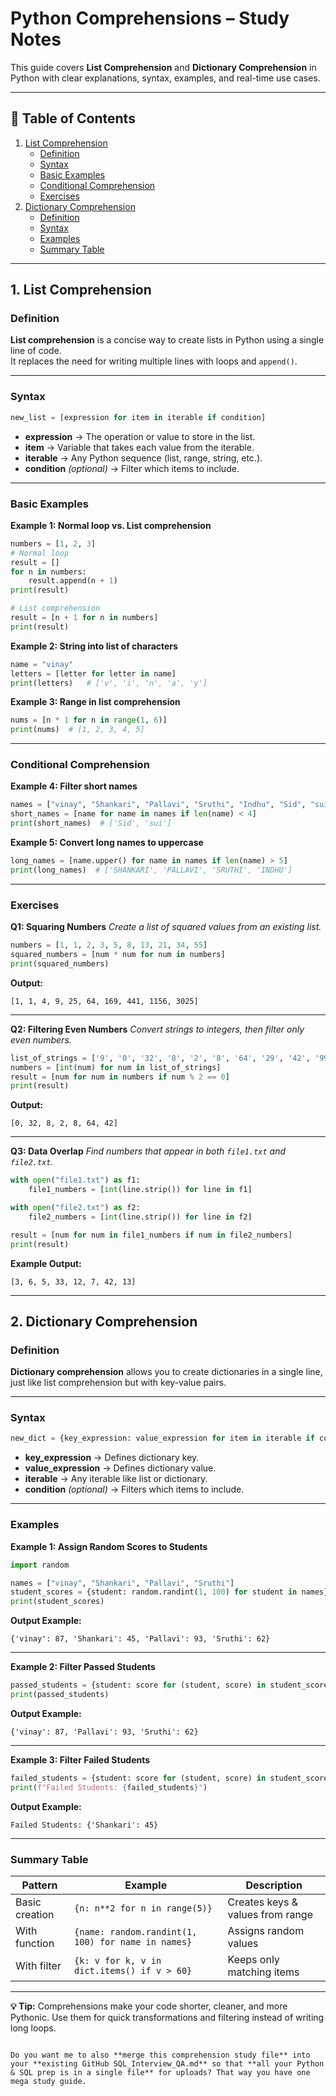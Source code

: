 # Python Comprehensions – Study Notes

This guide covers **List Comprehension** and **Dictionary Comprehension** in Python with clear explanations, syntax, examples, and real-time use cases.

---

## 📌 Table of Contents
1. [List Comprehension](#1-list-comprehension)
    - [Definition](#definition)
    - [Syntax](#syntax)
    - [Basic Examples](#basic-examples)
    - [Conditional Comprehension](#conditional-comprehension)
    - [Exercises](#exercises)
2. [Dictionary Comprehension](#2-dictionary-comprehension)
    - [Definition](#definition-1)
    - [Syntax](#syntax-1)
    - [Examples](#examples)
    - [Summary Table](#summary-table)

---

## 1. List Comprehension

### Definition
**List comprehension** is a concise way to create lists in Python using a single line of code.  
It replaces the need for writing multiple lines with loops and `append()`.


---

### Syntax
```python
new_list = [expression for item in iterable if condition]
````

* **expression** → The operation or value to store in the list.
* **item** → Variable that takes each value from the iterable.
* **iterable** → Any Python sequence (list, range, string, etc.).
* **condition** *(optional)* → Filter which items to include.

---

### Basic Examples

**Example 1: Normal loop vs. List comprehension**

```python
numbers = [1, 2, 3]
# Normal loop
result = []
for n in numbers:
    result.append(n + 1)
print(result)

# List comprehension
result = [n + 1 for n in numbers]
print(result)
```

**Example 2: String into list of characters**

```python
name = "vinay"
letters = [letter for letter in name]
print(letters)   # ['v', 'i', 'n', 'a', 'y']
```

**Example 3: Range in list comprehension**

```python
nums = [n * 1 for n in range(1, 6)]
print(nums)  # [1, 2, 3, 4, 5]
```

---

### Conditional Comprehension

**Example 4: Filter short names**

```python
names = ["vinay", "Shankari", "Pallavi", "Sruthi", "Indhu", "Sid", "sui"]
short_names = [name for name in names if len(name) < 4]
print(short_names)  # ['Sid', 'sui']
```

**Example 5: Convert long names to uppercase**

```python
long_names = [name.upper() for name in names if len(name) > 5]
print(long_names)  # ['SHANKARI', 'PALLAVI', 'SRUTHI', 'INDHU']
```

---

### Exercises

**Q1: Squaring Numbers**
*Create a list of squared values from an existing list.*

```python
numbers = [1, 1, 2, 3, 5, 8, 13, 21, 34, 55]
squared_numbers = [num * num for num in numbers]
print(squared_numbers)
```

**Output:**

```
[1, 1, 4, 9, 25, 64, 169, 441, 1156, 3025]
```

---

**Q2: Filtering Even Numbers**
*Convert strings to integers, then filter only even numbers.*

```python
list_of_strings = ['9', '0', '32', '8', '2', '8', '64', '29', '42', '99']
numbers = [int(num) for num in list_of_strings]
result = [num for num in numbers if num % 2 == 0]
print(result)
```

**Output:**

```
[0, 32, 8, 2, 8, 64, 42]
```

---

**Q3: Data Overlap**
*Find numbers that appear in both `file1.txt` and `file2.txt`.*

```python
with open("file1.txt") as f1:
    file1_numbers = [int(line.strip()) for line in f1]

with open("file2.txt") as f2:
    file2_numbers = [int(line.strip()) for line in f2]

result = [num for num in file1_numbers if num in file2_numbers]
print(result)
```

**Example Output:**

```
[3, 6, 5, 33, 12, 7, 42, 13]
```

---

## 2. Dictionary Comprehension

### Definition

**Dictionary comprehension** allows you to create dictionaries in a single line, just like list comprehension but with key-value pairs.

---

### Syntax

```python
new_dict = {key_expression: value_expression for item in iterable if condition}
```

* **key\_expression** → Defines dictionary key.
* **value\_expression** → Defines dictionary value.
* **iterable** → Any iterable like list or dictionary.
* **condition** *(optional)* → Filters which items to include.

---

### Examples

**Example 1: Assign Random Scores to Students**

```python
import random

names = ["vinay", "Shankari", "Pallavi", "Sruthi"]
student_scores = {student: random.randint(1, 100) for student in names}
print(student_scores)
```

**Output Example:**

```
{'vinay': 87, 'Shankari': 45, 'Pallavi': 93, 'Sruthi': 62}
```

---

**Example 2: Filter Passed Students**

```python
passed_students = {student: score for (student, score) in student_scores.items() if score > 60}
print(passed_students)
```

**Output Example:**

```
{'vinay': 87, 'Pallavi': 93, 'Sruthi': 62}
```

---

**Example 3: Filter Failed Students**

```python
failed_students = {student: score for (student, score) in student_scores.items() if score < 60}
print(f"Failed Students: {failed_students}")
```

**Output Example:**

```
Failed Students: {'Shankari': 45}
```

---

### Summary Table

| Pattern        | Example                                            | Description                      |
| -------------- | -------------------------------------------------- | -------------------------------- |
| Basic creation | `{n: n**2 for n in range(5)}`                      | Creates keys & values from range |
| With function  | `{name: random.randint(1, 100) for name in names}` | Assigns random values            |
| With filter    | `{k: v for k, v in dict.items() if v > 60}`        | Keeps only matching items        |

---

**💡 Tip:** Comprehensions make your code shorter, cleaner, and more Pythonic. Use them for quick transformations and filtering instead of writing long loops.

```

Do you want me to also **merge this comprehension study file** into your **existing GitHub SQL_Interview_QA.md** so that **all your Python & SQL prep is in a single file** for uploads? That way you have one mega study guide.
```

